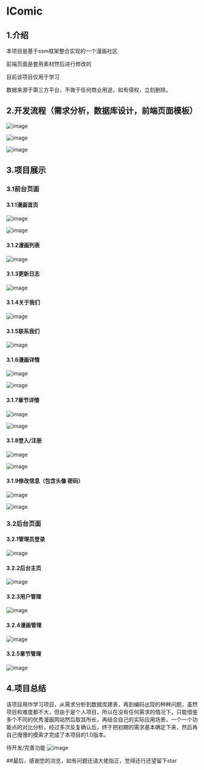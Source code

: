 # IComic

## 1.介绍

本项目是基于ssm框架整合实现的一个漫画社区

前端页面是套用素材然后进行修改的 

目前该项目仅用于学习 

数据来源于第三方平台，不做于任何商业用途，如有侵权，立刻删除。

## 2.开发流程（需求分析，数据库设计，前端页面模板）

![image](https://github.com/JeromerZWD/img1/blob/master/img/11.png)

![image](https://github.com/JeromerZWD/img1/blob/master/img/22.png) 

![image](https://github.com/JeromerZWD/img1/blob/master/img/33.png) 

## 3.项目展示

### 3.1前台页面

#### 3.1.1漫画首页

![image](https://github.com/JeromerZWD/img1/blob/master/img/44.png) 

![image](https://github.com/JeromerZWD/img1/blob/master/img/55.png) 

#### 3.1.2漫画列表

![image](https://github.com/JeromerZWD/img1/blob/master/img/66.png) 

#### 3.1.3更新日志

![image](https://github.com/JeromerZWD/img1/blob/master/img/77.png) 

#### 3.1.4关于我们

![image](https://github.com/JeromerZWD/img1/blob/master/img/88.png) 

#### 3.1.5联系我们

![image](https://github.com/JeromerZWD/img1/blob/master/img/99.png) 

#### 3.1.6漫画详情

![image](https://github.com/JeromerZWD/img1/blob/master/img/01.png) 

![image](https://github.com/JeromerZWD/img1/blob/master/img/02.png) 

#### 3.1.7章节详情

![image](https://github.com/JeromerZWD/img1/blob/master/img/03.png) 

![image](https://github.com/JeromerZWD/img1/blob/master/img/04.png) 

#### 3.1.8登入/注册

![image](https://github.com/JeromerZWD/img1/blob/master/img/05.png) 

![image](https://github.com/JeromerZWD/img1/blob/master/img/06.png) 

#### 3.1.9修改信息（包含头像 密码）

![image](https://github.com/JeromerZWD/img1/blob/master/img/07.png) 

![image](https://github.com/JeromerZWD/img1/blob/master/img/08.png) 

### 3.2后台页面

#### 3.2.1管理员登录

![image](https://github.com/JeromerZWD/img1/blob/master/img/91.png) 

#### 3.2.2后台主页

![image](https://github.com/JeromerZWD/img1/blob/master/img/92.png) 

#### 3.2.3用户管理

![image](https://github.com/JeromerZWD/img1/blob/master/img/93.png) 

#### 3.2.4漫画管理

![image](https://github.com/JeromerZWD/img1/blob/master/img/94.png) 

#### 3.2.5章节管理

![image](https://github.com/JeromerZWD/img1/blob/master/img/95.png) 

## 4.项目总结

该项目用作学习项目，从需求分析到数据库建表，再到编码出现的种种问题，虽然项目和难度都不大，但由于是个人项目，所以在没有任何需求的情况下，只能借鉴多个不同的优秀漫画网站然后取其所长，再结合自己的实际应用场景，一个一个功能点的对比分析，经过多次反复确认后，终于把初期的需求基本确定下来，然后再自己慢慢的摸索才完成了本项目的1.0版本。

待开发/完善功能
![image](https://github.com/JeromerZWD/img1/blob/master/img/100.png) 

##最后，感谢您的浏览，如有问题还请大佬指正，觉得还行还望留下star


